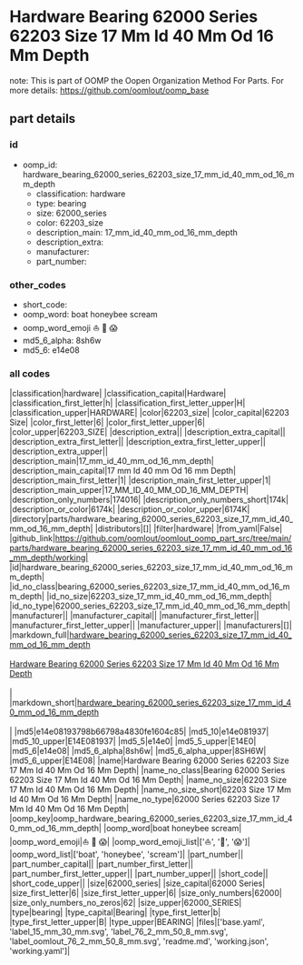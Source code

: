 # Hardware Bearing 62000 Series 62203 Size 17 Mm Id 40 Mm Od 16 Mm Depth  

note: This is part of OOMP the Oopen Organization Method For Parts. For more details: https://github.com/oomlout/oomp_base

##  part details





### id
* oomp_id: hardware_bearing_62000_series_62203_size_17_mm_id_40_mm_od_16_mm_depth
  * classification: hardware
  * type: bearing
  * size: 62000_series
  * color: 62203_size
  * description_main: 17_mm_id_40_mm_od_16_mm_depth
  * description_extra: 
  * manufacturer: 
  * part_number: 

### other_codes
* short_code: 
* oomp_word: boat honeybee scream
* oomp_word_emoji :boat: :honeybee: :scream:
* md5_6_alpha: 8sh6w
* md5_6: e14e08

### all codes 
|classification|hardware|
|classification_capital|Hardware|
|classification_first_letter|h|
|classification_first_letter_upper|H|
|classification_upper|HARDWARE|
|color|62203_size|
|color_capital|62203 Size|
|color_first_letter|6|
|color_first_letter_upper|6|
|color_upper|62203_SIZE|
|description_extra||
|description_extra_capital||
|description_extra_first_letter||
|description_extra_first_letter_upper||
|description_extra_upper||
|description_main|17_mm_id_40_mm_od_16_mm_depth|
|description_main_capital|17 mm Id 40 mm Od 16 mm Depth|
|description_main_first_letter|1|
|description_main_first_letter_upper|1|
|description_main_upper|17_MM_ID_40_MM_OD_16_MM_DEPTH|
|description_only_numbers|174016|
|description_only_numbers_short|174k|
|description_or_color|6174k|
|description_or_color_upper|6174K|
|directory|parts/hardware_bearing_62000_series_62203_size_17_mm_id_40_mm_od_16_mm_depth|
|distributors|[]|
|filter|hardware|
|from_yaml|False|
|github_link|https://github.com/oomlout/oomlout_oomp_part_src/tree/main/parts/hardware_bearing_62000_series_62203_size_17_mm_id_40_mm_od_16_mm_depth/working|
|id|hardware_bearing_62000_series_62203_size_17_mm_id_40_mm_od_16_mm_depth|
|id_no_class|bearing_62000_series_62203_size_17_mm_id_40_mm_od_16_mm_depth|
|id_no_size|62203_size_17_mm_id_40_mm_od_16_mm_depth|
|id_no_type|62000_series_62203_size_17_mm_id_40_mm_od_16_mm_depth|
|manufacturer||
|manufacturer_capital||
|manufacturer_first_letter||
|manufacturer_first_letter_upper||
|manufacturer_upper||
|manufacturers|[]|
|markdown_full|[hardware_bearing_62000_series_62203_size_17_mm_id_40_mm_od_16_mm_depth](https://github.com/oomlout/oomlout_oomp_part_src/tree/main/parts/hardware_bearing_62000_series_62203_size_17_mm_id_40_mm_od_16_mm_depth/working)<br>[](https://github.com/oomlout/oomlout_oomp_part_src/tree/main/parts/hardware_bearing_62000_series_62203_size_17_mm_id_40_mm_od_16_mm_depth/working)<br>[Hardware Bearing 62000 Series 62203 Size 17 Mm Id 40 Mm Od 16 Mm Depth](https://github.com/oomlout/oomlout_oomp_part_src/tree/main/parts/hardware_bearing_62000_series_62203_size_17_mm_id_40_mm_od_16_mm_depth/working)<br><br>|
|markdown_short|[hardware_bearing_62000_series_62203_size_17_mm_id_40_mm_od_16_mm_depth](https://github.com/oomlout/oomlout_oomp_part_src/tree/main/parts/hardware_bearing_62000_series_62203_size_17_mm_id_40_mm_od_16_mm_depth/working)<br><br>|
|md5|e14e08193798b66798a4830fe1604c85|
|md5_10|e14e081937|
|md5_10_upper|E14E081937|
|md5_5|e14e0|
|md5_5_upper|E14E0|
|md5_6|e14e08|
|md5_6_alpha|8sh6w|
|md5_6_alpha_upper|8SH6W|
|md5_6_upper|E14E08|
|name|Hardware Bearing 62000 Series 62203 Size 17 Mm Id 40 Mm Od 16 Mm Depth|
|name_no_class|Bearing 62000 Series 62203 Size 17 Mm Id 40 Mm Od 16 Mm Depth|
|name_no_size|62203 Size 17 Mm Id 40 Mm Od 16 Mm Depth|
|name_no_size_short|62203 Size 17 Mm Id 40 Mm Od 16 Mm Depth|
|name_no_type|62000 Series 62203 Size 17 Mm Id 40 Mm Od 16 Mm Depth|
|oomp_key|oomp_hardware_bearing_62000_series_62203_size_17_mm_id_40_mm_od_16_mm_depth|
|oomp_word|boat honeybee scream|
|oomp_word_emoji|:boat: :honeybee: :scream:|
|oomp_word_emoji_list|[':boat:', ':honeybee:', ':scream:']|
|oomp_word_list|['boat', 'honeybee', 'scream']|
|part_number||
|part_number_capital||
|part_number_first_letter||
|part_number_first_letter_upper||
|part_number_upper||
|short_code||
|short_code_upper||
|size|62000_series|
|size_capital|62000 Series|
|size_first_letter|6|
|size_first_letter_upper|6|
|size_only_numbers|62000|
|size_only_numbers_no_zeros|62|
|size_upper|62000_SERIES|
|type|bearing|
|type_capital|Bearing|
|type_first_letter|b|
|type_first_letter_upper|B|
|type_upper|BEARING|
|files|['base.yaml', 'label_15_mm_30_mm.svg', 'label_76_2_mm_50_8_mm.svg', 'label_oomlout_76_2_mm_50_8_mm.svg', 'readme.md', 'working.json', 'working.yaml']|
